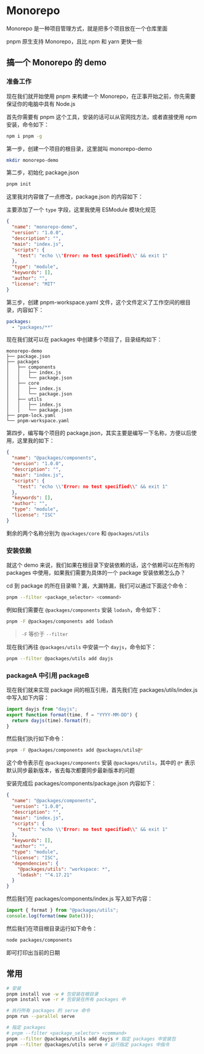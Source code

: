 # Monorepo

Monorepo 是一种项目管理方式，就是把多个项目放在一个仓库里面

pnpm 原生支持 Monorepo，且比 npm 和 yarn 更快一些

## 搞一个 Monorepo 的 demo

### 准备工作

现在我们就开始使用 pnpm 来构建一个 Monorepo，在正事开始之前，你先需要保证你的电脑中具有 Node.js

首先你需要有 pnpm 这个工具，安装的话可以从官网找方法，或者直接使用 npm 安装，命令如下：

```bash
npm i pnpm -g
```

第一步，创建一个项目的根目录，这里就叫 monorepo-demo

```bash
mkdir monorepo-demo
```

第二步，初始化 package.json

```bash
pnpm init
```

这里我对内容做了一点修改，package.json 的内容如下：

主要添加了一个 `type` 字段，这里我使用 ESModule 模块化规范

```json
{
  "name": "monorepo-demo",
  "version": "1.0.0",
  "description": "",
  "main": "index.js",
  "scripts": {
    "test": "echo \\"Error: no test specified\\" && exit 1"
  },
  "type": "module",
  "keywords": [],
  "author": "",
  "license": "MIT"
}
```

第三步，创建 pnpm-workspace.yaml 文件，这个文件定义了工作空间的根目录，内容如下：

```yaml
packages:
  - "packages/**"
```

现在我们就可以在 packages 中创建多个项目了，目录结构如下：

```plain
monorepo-demo
├── package.json
├── packages
│   ├── components
│   │   ├── index.js
│   │   └── package.json
│   ├── core
│   │   ├── index.js
│   │   └── package.json
│   ├── utils
│   │   ├── index.js
│   │   └── package.json
├── pnpm-lock.yaml
└── pnpm-workspace.yaml
```

第四步，编写每个项目的 package.json，其实主要是编写一下名称，方便以后使用，这里我的如下：

```json
{
  "name": "@packages/components",
  "version": "1.0.0",
  "description": "",
  "main": "index.js",
  "scripts": {
    "test": "echo \\"Error: no test specified\\" && exit 1"
  },
  "keywords": [],
  "author": "",
  "type": "module",
  "license": "ISC"
}
```

剩余的两个名称分别为 `@packages/core` 和 `@packages/utils`

### 安装依赖

就这个 demo 来说，我们如果在根目录下安装依赖的话，这个依赖可以在所有的 packages 中使用，如果我们需要为具体的一个 package 安装依赖怎么办？

cd 到 package 的所在目录嘛？漏，大漏特漏，我们可以通过下面这个命令：

```bash
pnpm --filter <package_selector> <command>
```

例如我们需要在 `@packages/components` 安装 `lodash`，命令如下：

```bash
pnpm -F @packages/components add lodash
```

> `-F` 等价于 `--filter`

现在我们再往 `@packages/utils` 中安装一个 `dayjs`，命令如下：

```bash
pnpm --filter @packages/utils add dayjs
```

### packageA 中引用 packageB

现在我们就来实现 package 间的相互引用，首先我们在 packages/utils/index.js 中写入如下内容：

```javascript
import dayjs from "dayjs";
export function format(time, f = "YYYY-MM-DD") {
  return dayjs(time).format(f);
}
```

然后我们执行如下命令：

```bash
pnpm -F @packages/components add @packages/utils@*
```

这个命令表示在 `@packages/components` 安装 `@packages/utils`，其中的 `@*` 表示默认同步最新版本，省去每次都要同步最新版本的问题

安装完成后 packages/components/package.json 内容如下：

```json
{
  "name": "@packages/components",
  "version": "1.0.0",
  "description": "",
  "main": "index.js",
  "scripts": {
    "test": "echo \\"Error: no test specified\\" && exit 1"
  },
  "keywords": [],
  "author": "",
  "type": "module",
  "license": "ISC",
  "dependencies": {
    "@packages/utils": "workspace: *",
    "lodash": "^4.17.21"
  }
}
```

然后我们在 packages/components/index.js 写入如下内容：

```javascript
import { format } from "@packages/utils";
console.log(format(new Date()));
```

然后我们在项目根目录运行如下命令：

```bash
node packages/components
```

即可打印出当前的日期

## 常用

```bash
# 安装
pnpm install vue -w # 包安装在根目录
pnpm install vue -r # 包安装在所有 packages 中

# 执行所有 packages 的 serve 命令
pnpm run --parallel serve

# 指定 packages
# pnpm --filter <package_selector> <command>
pnpm --filter @packages/utils add dayjs # 指定 packages 中安装包
pnpm --filter @packages/utils serve # 运行指定 packages 中指令
```
